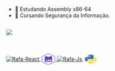 
- 🔭 Estudando Assembly x86-64
- 📖 Cursando Segurança da Informação.

##

<div>
  <a href="https://github.com/GBl4nk0">
  <img height="180em" src="https://github-readme-stats.vercel.app/api?username=GBl4nk0&show_icons=true&theme=dark&include_all_commits=true&count_private=true"/>
</div>

##

</div>
<div style="display: inline_block"><br>
  <img align="center" alt="Rafa-React" height="30" width="40" src="https://cdn.jsdelivr.net/gh/devicons/devicon/icons/vim/vim-original.svg">
  <img align="center" alt="Blank-Assembly" height="30" width="40" src="https://raw.githubusercontent.com/Farhinarius/Farhinarius/8a4061971267b6baa5f3765b4fa762804ea8ecae/Icons/x86-64-assembly.svg">
  <img align="center" alt="Rafa-Js" height="30" width="40" src="https://cdn.jsdelivr.net/gh/devicons/devicon/icons/c/c-original.svg">   
  <img align="center" alt="Rafa-Python" height="30" width="40" src="https://raw.githubusercontent.com/devicons/devicon/master/icons/python/python-original.svg">

</div>
